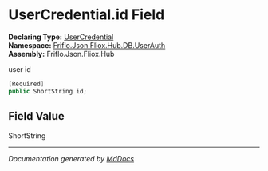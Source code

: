 ﻿<!--  
  <auto-generated>   
    The contents of this file were generated by a tool.  
    Changes to this file may be list if the file is regenerated  
  </auto-generated>   
-->

# UserCredential.id Field

**Declaring Type:** [UserCredential](../index.md)  
**Namespace:** [Friflo.Json.Fliox.Hub.DB.UserAuth](../../index.md)  
**Assembly:** Friflo.Json.Fliox.Hub

user id

```csharp
[Required]
public ShortString id;
```

## Field Value

ShortString

___

*Documentation generated by [MdDocs](https://github.com/ap0llo/mddocs)*
